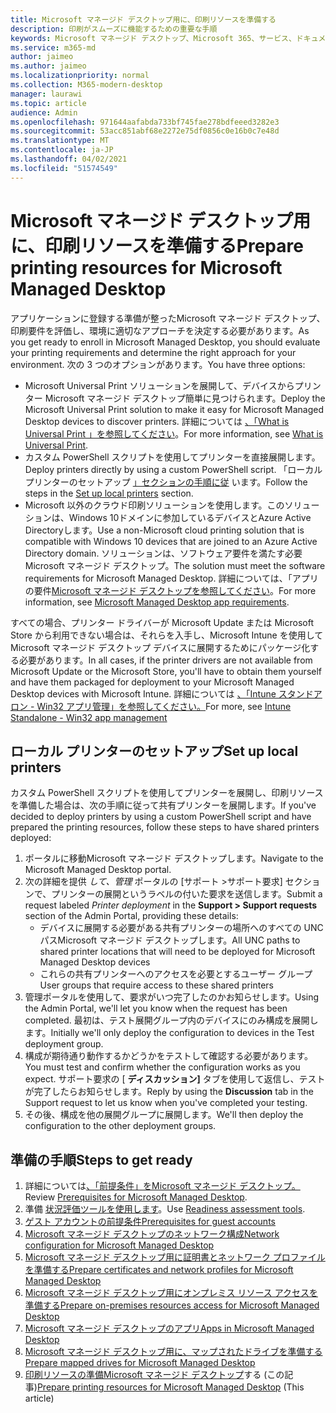 ```yaml
---
title: Microsoft マネージド デスクトップ用に、印刷リソースを準備する
description: 印刷がスムーズに機能するための重要な手順
keywords: Microsoft マネージド デスクトップ、Microsoft 365、サービス、ドキュメント
ms.service: m365-md
author: jaimeo
ms.author: jaimeo
ms.localizationpriority: normal
ms.collection: M365-modern-desktop
manager: laurawi
ms.topic: article
audience: Admin
ms.openlocfilehash: 971644aafabda733bf745fae278bdfeeed3282e3
ms.sourcegitcommit: 53acc851abf68e2272e75df0856c0e16b0c7e48d
ms.translationtype: MT
ms.contentlocale: ja-JP
ms.lasthandoff: 04/02/2021
ms.locfileid: "51574549"
---
```

# <a name="prepare-printing-resources-for-microsoft-managed-desktop"></a><span data-ttu-id="4e0b7-104">Microsoft マネージド デスクトップ用に、印刷リソースを準備する</span><span class="sxs-lookup"><span data-stu-id="4e0b7-104">Prepare printing resources for Microsoft Managed Desktop</span></span>

<span data-ttu-id="4e0b7-105">アプリケーションに登録する準備が整ったMicrosoft マネージド デスクトップ、印刷要件を評価し、環境に適切なアプローチを決定する必要があります。</span><span class="sxs-lookup"><span data-stu-id="4e0b7-105">As you get ready to enroll in Microsoft Managed Desktop, you should evaluate your printing requirements and determine the right approach for your environment.</span></span> <span data-ttu-id="4e0b7-106">次の 3 つのオプションがあります。</span><span class="sxs-lookup"><span data-stu-id="4e0b7-106">You have three options:</span></span>
 
- <span data-ttu-id="4e0b7-107">Microsoft Universal Print ソリューションを展開して、デバイスからプリンター Microsoft マネージド デスクトップ簡単に見つけられます。</span><span class="sxs-lookup"><span data-stu-id="4e0b7-107">Deploy the Microsoft Universal Print solution to make it easy for Microsoft Managed Desktop devices to discover printers.</span></span> <span data-ttu-id="4e0b7-108">詳細については [、「What is Universal Print 」を参照してください](/universal-print/fundamentals/universal-print-whatis)。</span><span class="sxs-lookup"><span data-stu-id="4e0b7-108">For more information, see [What is Universal Print](/universal-print/fundamentals/universal-print-whatis).</span></span>
- <span data-ttu-id="4e0b7-109">カスタム PowerShell スクリプトを使用してプリンターを直接展開します。</span><span class="sxs-lookup"><span data-stu-id="4e0b7-109">Deploy printers directly by using a custom PowerShell script.</span></span> <span data-ttu-id="4e0b7-110">「ローカル プリンターのセットアップ [」セクションの手順に従](#set-up-local-printers) います。</span><span class="sxs-lookup"><span data-stu-id="4e0b7-110">Follow the steps in the [Set up local printers](#set-up-local-printers) section.</span></span>
- <span data-ttu-id="4e0b7-111">Microsoft 以外のクラウド印刷ソリューションを使用します。このソリューションは、Windows 10ドメインに参加しているデバイスとAzure Active Directoryします。</span><span class="sxs-lookup"><span data-stu-id="4e0b7-111">Use a non-Microsoft cloud printing solution that is compatible with Windows 10 devices that are joined to an Azure Active Directory domain.</span></span> <span data-ttu-id="4e0b7-112">ソリューションは、ソフトウェア要件を満たす必要Microsoft マネージド デスクトップ。</span><span class="sxs-lookup"><span data-stu-id="4e0b7-112">The solution must meet the software requirements for Microsoft Managed Desktop.</span></span> <span data-ttu-id="4e0b7-113">詳細については、「アプリの要件[Microsoft マネージド デスクトップを参照してください](../service-description/mmd-app-requirements.md)。</span><span class="sxs-lookup"><span data-stu-id="4e0b7-113">For more information, see [Microsoft Managed Desktop app requirements](../service-description/mmd-app-requirements.md).</span></span>
 
<span data-ttu-id="4e0b7-114">すべての場合、プリンター ドライバーが Microsoft Update または Microsoft Store から利用できない場合は、それらを入手し、Microsoft Intune を使用して Microsoft マネージド デスクトップ デバイスに展開するためにパッケージ化する必要があります。</span><span class="sxs-lookup"><span data-stu-id="4e0b7-114">In all cases, if the printer drivers are not available from Microsoft Update or the Microsoft Store, you'll have to obtain them yourself and have them packaged for deployment to your Microsoft Managed Desktop devices with Microsoft Intune.</span></span> <span data-ttu-id="4e0b7-115">詳細については [、「Intune スタンドアロン - Win32 アプリ管理」を参照してください。](/mem/intune/apps/apps-win32-app-management)</span><span class="sxs-lookup"><span data-stu-id="4e0b7-115">For more, see [Intune Standalone - Win32 app management](/mem/intune/apps/apps-win32-app-management)</span></span>

## <a name="set-up-local-printers"></a><span data-ttu-id="4e0b7-116">ローカル プリンターのセットアップ</span><span class="sxs-lookup"><span data-stu-id="4e0b7-116">Set up local printers</span></span>

<span data-ttu-id="4e0b7-117">カスタム PowerShell スクリプトを使用してプリンターを展開し、印刷リソースを準備した場合は、次の手順に従って共有プリンターを展開します。</span><span class="sxs-lookup"><span data-stu-id="4e0b7-117">If you've decided to deploy printers by using a custom PowerShell script and have prepared the printing resources, follow these steps to have shared printers deployed:</span></span>

1.  <span data-ttu-id="4e0b7-118">ポータルに移動Microsoft マネージド デスクトップします。</span><span class="sxs-lookup"><span data-stu-id="4e0b7-118">Navigate to the Microsoft Managed Desktop portal.</span></span>
2.  <span data-ttu-id="4e0b7-119">次の詳細を提供 *して、管理* ポータルの [サポート >サポート要求] セクションで、プリンターの展開というラベルの付いた要求を送信します。</span><span class="sxs-lookup"><span data-stu-id="4e0b7-119">Submit a request labeled *Printer deployment* in the **Support > Support requests** section of the Admin Portal, providing these details:</span></span>
    - <span data-ttu-id="4e0b7-120">デバイスに展開する必要がある共有プリンターの場所へのすべての UNC パスMicrosoft マネージド デスクトップします。</span><span class="sxs-lookup"><span data-stu-id="4e0b7-120">All UNC paths to shared printer locations that will need to be deployed for Microsoft Managed Desktop devices</span></span>
    - <span data-ttu-id="4e0b7-121">これらの共有プリンターへのアクセスを必要とするユーザー グループ</span><span class="sxs-lookup"><span data-stu-id="4e0b7-121">User groups that require access to these shared printers</span></span>
3.  <span data-ttu-id="4e0b7-122">管理ポータルを使用して、要求がいつ完了したのかお知らせします。</span><span class="sxs-lookup"><span data-stu-id="4e0b7-122">Using the Admin Portal, we'll let you know when the request has been completed.</span></span> <span data-ttu-id="4e0b7-123">最初は、テスト展開グループ内のデバイスにのみ構成を展開します。</span><span class="sxs-lookup"><span data-stu-id="4e0b7-123">Initially we'll only deploy the configuration to devices in the Test deployment group.</span></span>
4.  <span data-ttu-id="4e0b7-124">構成が期待通り動作するかどうかをテストして確認する必要があります。</span><span class="sxs-lookup"><span data-stu-id="4e0b7-124">You must test and confirm whether the configuration works as you expect.</span></span> <span data-ttu-id="4e0b7-125">サポート要求の [ **ディスカッション]** タブを使用して返信し、テストが完了したらお知らせします。</span><span class="sxs-lookup"><span data-stu-id="4e0b7-125">Reply by using the **Discussion** tab in the Support request to let us know when you've completed your testing.</span></span>
5.  <span data-ttu-id="4e0b7-126">その後、構成を他の展開グループに展開します。</span><span class="sxs-lookup"><span data-stu-id="4e0b7-126">We'll then deploy the configuration to the other deployment groups.</span></span>

## <a name="steps-to-get-ready"></a><span data-ttu-id="4e0b7-127">準備の手順</span><span class="sxs-lookup"><span data-stu-id="4e0b7-127">Steps to get ready</span></span>

1. <span data-ttu-id="4e0b7-128">詳細については[、「前提条件」をMicrosoft マネージド デスクトップ。](prerequisites.md)</span><span class="sxs-lookup"><span data-stu-id="4e0b7-128">Review [Prerequisites for Microsoft Managed Desktop](prerequisites.md).</span></span>
2. <span data-ttu-id="4e0b7-129">準備 [状況評価ツールを使用します](readiness-assessment-tool.md)。</span><span class="sxs-lookup"><span data-stu-id="4e0b7-129">Use [Readiness assessment tools](readiness-assessment-tool.md).</span></span>
3. [<span data-ttu-id="4e0b7-130">ゲスト アカウントの前提条件</span><span class="sxs-lookup"><span data-stu-id="4e0b7-130">Prerequisites for guest accounts</span></span>](guest-accounts.md)
4. [<span data-ttu-id="4e0b7-131">Microsoft マネージド デスクトップのネットワーク構成</span><span class="sxs-lookup"><span data-stu-id="4e0b7-131">Network configuration for Microsoft Managed Desktop</span></span>](network.md)
5. [<span data-ttu-id="4e0b7-132">Microsoft マネージド デスクトップ用に証明書とネットワーク プロファイルを準備する</span><span class="sxs-lookup"><span data-stu-id="4e0b7-132">Prepare certificates and network profiles for Microsoft Managed Desktop</span></span>](certs-wifi-lan.md)
6. [<span data-ttu-id="4e0b7-133">Microsoft マネージド デスクトップ用にオンプレミス リソース アクセスを準備する</span><span class="sxs-lookup"><span data-stu-id="4e0b7-133">Prepare on-premises resources access for Microsoft Managed Desktop</span></span>](authentication.md)
7. [<span data-ttu-id="4e0b7-134">Microsoft マネージド デスクトップのアプリ</span><span class="sxs-lookup"><span data-stu-id="4e0b7-134">Apps in Microsoft Managed Desktop</span></span>](apps.md)
8. [<span data-ttu-id="4e0b7-135">Microsoft マネージド デスクトップ用に、マップされたドライブを準備する</span><span class="sxs-lookup"><span data-stu-id="4e0b7-135">Prepare mapped drives for Microsoft Managed Desktop</span></span>](mapped-drives.md)
9. <span data-ttu-id="4e0b7-136">[印刷リソースの準備Microsoft マネージド デスクトップ](printing.md)する (この記事)</span><span class="sxs-lookup"><span data-stu-id="4e0b7-136">[Prepare printing resources for Microsoft Managed Desktop](printing.md) (This article)</span></span>
